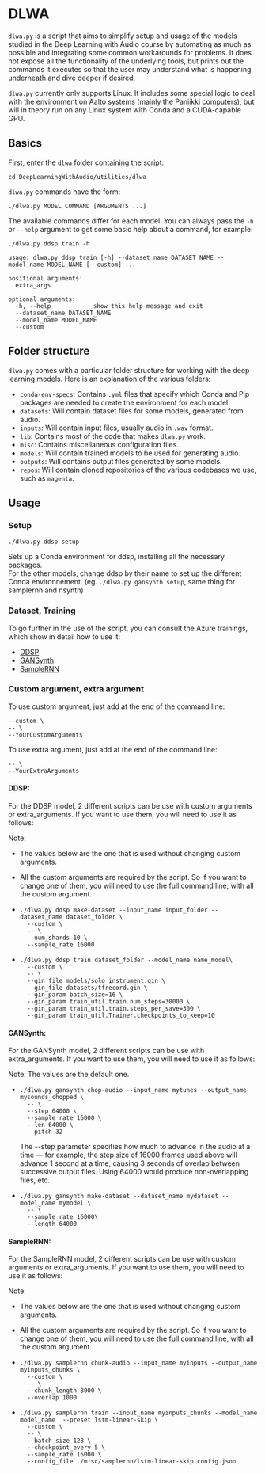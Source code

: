 # DLWA

`dlwa.py` is a script that aims to simplify setup and usage of the models studied in the Deep Learning with Audio course by automating as much as possible and integrating some common workarounds for problems. It does not expose all the functionality of the underlying tools, but prints out the commands it executes so that the user may understand what is happening underneath and dive deeper if desired.

`dlwa.py` currently only supports Linux. It includes some special logic to deal with the environment on Aalto systems (mainly the Paniikki computers), but will in theory run on any Linux system with Conda and a CUDA-capable GPU.

## Basics

First, enter the `dlwa` folder containing the script:

```
cd DeepLearningWithAudio/utilities/dlwa
```

`dlwa.py` commands have the form:

```
./dlwa.py MODEL COMMAND [ARGUMENTS ...]
```

The available commands differ for each model. You can always pass the `-h` or `--help` argument to get some basic help about a command, for example:

```
./dlwa.py ddsp train -h
```

```
usage: dlwa.py ddsp train [-h] --dataset_name DATASET_NAME --model_name MODEL_NAME [--custom] ...

positional arguments:
  extra_args

optional arguments:
  -h, --help            show this help message and exit
  --dataset_name DATASET_NAME
  --model_name MODEL_NAME
  --custom
```

## Folder structure

`dlwa.py` comes with a particular folder structure for working with the deep learning models. Here is an explanation of the various folders:

- `conda-env-specs`: Contains `.yml` files that specify which Conda and Pip packages are needed to create the environment for each model.
- `datasets`: Will contain dataset files for some models, generated from audio.
- `inputs`: Will contain input files, usually audio in `.wav` format.
- `lib`: Contains most of the code that makes `dlwa.py` work.
- `misc`: Contains miscellaneous configuration files.
- `models`: Will contain trained models to be used for generating audio.
- `outputs`: Will contains output files generated by some models.
- `repos`: Will contain cloned repositories of the various codebases we use, such as `magenta`.

## Usage

### Setup

```
./dlwa.py ddsp setup
```
Sets up a Conda environment for ddsp, installing all the necessary packages.  
For the other models, change ddsp by their name to set up the different Conda environnement. (eg. `./dlwa.py gansynth setup`, same thing for samplernn and nsynth)


### Dataset, Training 

To go further in the use of the script, you can consult the Azure trainings, which show in detail how to use it:
* [DDSP](../../02_ddsp/training/azure_training.md)
* [GANSynth](../../03_nsynth_and_gansynth/gansynth/training/azure_training.md)
* [SampleRNN](../../05_samplernn/training/azure_samplernn.md) 



### Custom argument, extra argument

To use custom argument, just add at the end of the command line: 
```
--custom \
-- \ 
--YourCustomArguments
```

To use extra argument, just add at the end of the command line:
```
-- \ 
--YourExtraArguments
```

#### DDSP:

For the DDSP model, 2 different scripts can be use with custom arguments or extra_arguments. If you want to use them, you will need to use it as follows:

Note:
- The values below are the one that is used without changing custom arguments.
- All the custom arguments are required by the script. So if you want to change one of them, you will need to use the full command line, with all the custom argument.

- ``` 
  ./dlwa.py ddsp make-dataset --input_name input_folder --dataset_name dataset_folder \
    --custom \
    -- \
    --num_shards 10 \
    --sample_rate 16000 
  ``` 
- ``` 
  ./dlwa.py ddsp train dataset_folder --model_name name_model\
    --custom \
    -- \
    --gin_file models/solo_instrument.gin \
    --gin_file datasets/tfrecord.gin \ 
    --gin_param batch_size=16 \
    --gin_param train_util.train.num_steps=30000 \
    --gin_param train_util.train.steps_per_save=300 \
    --gin_param train_util.Trainer.checkpoints_to_keep=10
  ``` 

#### GANSynth:

For the GANSynth model, 2 different scripts can be use with extra_arguments. If you want to use them, you will need to use it as follows:

Note: The values are the default one.

- ``` 
  ./dlwa.py gansynth chop-audio --input_name mytunes --output_name mysounds_chopped \
    -- \
    --step 64000 \
    --sample_rate 16000 \
    --len 64000 \
    --pitch 32
  ``` 
  The --step parameter specifies how much to advance in the audio at a time — for example, the step size of 16000 frames used above will advance 1 second at a time, causing 3 seconds of overlap between successive output files. Using 64000 would produce non-overlapping files, etc.
- ``` 
  ./dlwa.py gansynth make-dataset --dataset_name mydataset --model_name mymodel \
    -- \
    --sample_rate 16000\
    --length 64000
  ``` 


#### SampleRNN:

For the SampleRNN model, 2 different scripts can be use with custom arguments or extra_arguments. If you want to use them, you will need to use it as follows:

Note: 
- The values below are the one that is used without changing custom arguments.
- All the custom arguments are required by the script. So if you want to change one of them, you will need to use the full command line, with all the custom argument.

- ``` 
  ./dlwa.py samplernn chunk-audio --input_name myinputs --output_name myinputs_chunks \
    --custom \
    -- \
    --chunk_length 8000 \
    --overlap 1000
  ``` 
- ``` 
  ./dlwa.py samplernn train --input_name myinputs_chunks --model_name  model_name  --preset lstm-linear-skip \
    --custom \
    -- \
    --batch_size 128 \
    --checkpoint_every 5 \
    --sample_rate 16000 \
    --config_file ./misc/samplernn/lstm-linear-skip.config.json
  ``` 